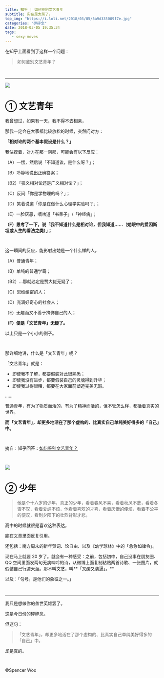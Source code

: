 ```yaml
---
title: 知乎 | 如何鉴别文艺青年
subtitle: 实在是太菜了。
top_img: "https://i.loli.net/2018/03/05/5a9d335009f7e.jpg"
categories: "碎碎念"
date: 2018-03-05 19:35:34
tags:
   - sexy-moves
---
```


在知乎上面看到了这样一个问题：

> 如何鉴别文艺青年？

<br>

---

![](https://i.loli.net/2018/03/05/5a9d33c463bcc.jpg)

# ① 文艺青年

我曾想过，如果有一天，我不得不去相亲，

那我一定会在大家都比较放松的时候，突然问对方：

**「相对论的两个基本假设是什么？」**

我估摸着，对方在那一刹那，可能会有以下反应：

（A）一愣，然后说「不知道诶，是什么呀？」；

（B）冷静地说出正确答案；

（B2）「狭义相对论还是广义相对论？」；

（C）反问「你是学物理的吗？」；

（D）笑着说道「你是在做什么心理学实验吗？」；

（E）一脸厌恶，嘀咕道「书呆子」/「神经病」；

**（F）思考了一下，说「我不知道什么是相对论，但我知道……（她眼中的爱因斯坦或人生的看法之类）」；**

<br>

这一瞬间的反应，能影射出她是一个什么样的人。

（A）普通青年；

（B）单纯的普通学霸；

（B2）...那就必定是赞大佬无疑了；

（C）思维缜密的人；

（D）充满好奇心的社会人；

（E）无趣而又不善于掩饰自己的人；

**（F）便是「文艺青年」无疑了。**

以上只是一个小小的例子。

<br>

那详细地讲，什么是「文艺青年」呢？

「文艺青年」就是：

- 即使我不了解，都要假装对此很熟悉；
- 即使我没有进步，都要假装自己的灵魂得到升华；
- 即使我过得很糟，都要在大家面前塑造完美无瑕。

……

普通青年，有为了物质而活的，有为了精神而活的，但不管怎么样，都活着真实的世界。

**而「文艺青年」，却更多地活在了那个虚构的、比真实自己单纯美好得多的「自己」中。**

<br>

摘自：知乎回答：[如何鉴别文艺青年？](https://www.zhihu.com/question/268022081/answer/334128776)

<br>

![](https://i.loli.net/2018/03/05/5a9d373e70386.jpg)

# ② 少年

> 他是个十六岁的少年，真正的少年，看着春风不喜，看着秋风不悲，看着冬雪不叹，看着夏蝉不烦，他看着喜欢的才喜，看着厌憎的便烦，看着不公平的便叹，看到夕阳下的壮烈背影才悲。

高中的时候就很是喜欢这种表达。

能在文章里面反复引用。

还包括：南方周末的新年贺词、论自由、以及《幼学琼林》中的「急急如律令」。

现在马上就要 20 岁了。就会有一种感受：之前，包括初中，自己没事在朋友圈、QQ 空间里面发两句无病呻吟的诗，从微博上面复制粘贴两首诗歌、一张图片，就假装自己行迹天涯。那不叫文艺，叫**「又酸又装逼」。**

以及：「句号。是他们的象征之一。」

<br>

---

我只是想做你的盖世英雄罢了。

这是今日份的碎碎念。

但这句：

> 「文艺青年」，却更多地活在了那个虚构的、比真实自己单纯美好得多的「自己」中。

却是真的。

<br>

©Spencer Woo
